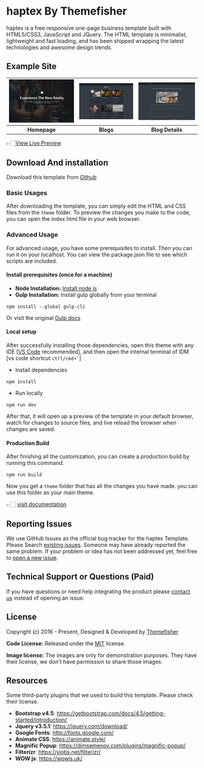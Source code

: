 # haptex By Themefisher

haptex is a free responsive one-page business template built with HTML5/CSS3, JavaScript and JQuery. The HTML template is minimalist, lightweight and fast loading, and has been shipped wrapping the latest technologies and awesome design trends.

<!-- demo -->

## Example Site

| [![](screenshots/homepage.png)](https://demo.themefisher.com/haptex/) | [![](screenshots/blog.png)](https://demo.themefisher.com/haptex/blog.html) | [![](screenshots/blog-details.png)](https://demo.themefisher.com/haptex/blog-single.html) |
| :-------------------------------------------------------------------: | :------------------------------------------------------------------------: | :---------------------------------------------------------------------------------------: |
|                             **Homepage**                              |                                 **Blogs**                                  |                                     **Blog Details**                                      |

👉🏻[View Live Preview](https://demo.themefisher.com/haptex/)

<!-- download -->

## Download And installation

Download this template from [Github](https://github.com/themefisher/haptex/archive/main.zip)

<!-- installation -->

### Basic Usages

After downloading the template, you can simply edit the HTML and CSS files from the `theme` folder. To preview the changes you make to the code, you can open the index.html file in your web browser.

### Advanced Usage

For advanced usage, you have some prerequisites to install. Then you can run it on your localhost. You can view the package.json file to see which scripts are included.

#### Install prerequisites (once for a machine)

- **Node Installation:** [Install node js](https://nodejs.org/en/download/)
- **Gulp Installation:** Install gulp globally from your terminal

```
npm install --global gulp-cli
```

Or visit the original [Gulp docs](https://gulpjs.com/docs/en/getting-started/quick-start)

#### Local setup

After successfully installing those dependencies, open this theme with any IDE [[VS Code](https://code.visualstudio.com/) recommended], and then open the internal terminal of IDM [vs code shortcut <code>ctrl/cmd+\`</code>]

- Install dependencies

```
npm install
```

- Run locally

```
npm run dev
```

After that, it will open up a preview of the template in your default browser, watch for changes to source files, and live reload the browser when changes are saved.

#### Production Build

After finishing all the customization, you can create a production build by running this command.

```
npm run build
```

Now you get a `theme` folder that has all the changes you have made. you can use this folder as your main theme.

👉🏻 [visit documentation](https://docs.themefisher.com/haptex/)

<!-- reporting issue -->

## Reporting Issues

We use GitHub Issues as the official bug tracker for the haptex Template. Please Search [existing issues](https://github.com/themefisher/haptex/issues). Someone may have already reported the same problem.
If your problem or idea has not been addressed yet, feel free to [open a new issue](https://github.com/themefisher/haptex/issues).

<!-- support -->

## Technical Support or Questions (Paid)

If you have questions or need help integrating the product please [contact us](mailto:mehedi@themefisher.com) instead of opening an issue.

<!-- licence -->

## License

Copyright (c) 2016 - Present, Designed & Developed by [Themefisher](https://themefisher.com)

**Code License:** Released under the [MIT](https://github.com/themefisher/haptex/blob/main/LICENSE) license.

**Image license:** The images are only for demonstration purposes. They have their license, we don't have permission to share those images.

<!-- resources -->

## Resources

Some third-party plugins that we used to build this template. Please check their license.

- **Bootstrap v4.5**: <https://getbootstrap.com/docs/4.5/getting-started/introduction/>
- **Jquery v3.5.1**: <https://jquery.com/download/>
- **Google Fonts**: <http://fonts.google.com/>
- **Animate CSS**: <https://animate.style/>
- **Magnific Popup**: <https://dimsemenov.com/plugins/magnific-popup/>
- **Filterizr**: <https://yiotis.net/filterizr/>
- **WOW js**: <https://wowjs.uk/>

